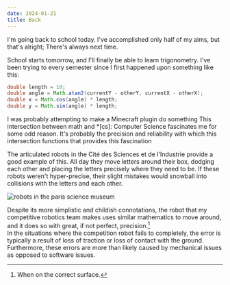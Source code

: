```yaml
---
date: 2024-01-21
title: Back
---
```


I'm going back to school today. I've accomplished only half of my aims, but that's alright;
There's always next time.

School starts tomorrow, and I'll finally be able to learn trigonometry.
I've been trying to every semester since I first happened upon something like this:

```java
double length = 10;
double angle = Math.atan2(currentY - otherY, currentX - otherX);
double x = Math.cos(angle) * length;
double y = Math.sin(angle) * length;
```
I was probably attempting to make a Minecraft plugin do something
This intersection between math and *[cs]: Computer Science
fascinates me for some odd reason.
It's probably the precision and reliability with which this intersection functions that provides this fascination

The articulated robots in the Cité des Sciences et de l'Industrie provide a good example of this.
All day they move letters around their box, dodging each other and placing the letters precisely where they need to be.
If these robots weren't hyper-precise, their slight mistakes would snowball into collisions with the letters and each other.

![robots in the paris science museum](https://www.cite-sciences.fr/fileadmin/_processed_/6/d/csm_3950-____R__N._Breton-EPPDCSI_-76_0627131dcf.jpg)


Despite its more simplistic and childish connotations, the robot that my competitive robotics team makes uses similar mathematics to move around, and it does so with great, if not perfect, precision.[^1]\
In the situations where the competition robot fails to completely, the error is typically a result of loss of traction or loss of contact with the ground.
Furthermore, these errors are more than likely caused by mechanical issues as opposed to software issues.



[^1]: When on the correct surface.